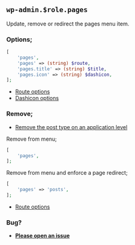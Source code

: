 ## `wp-admin.$role.pages`

Update, remove or redirect the pages menu item.

### Options;

```php
[
    'pages',
    'pages' => (string) $route,
    'pages.title' => (string) $title,
    'pages.icon' => (string) $dashicon,
];
```

* [Route options](../route-options.md)
* [Dashicon options](https://developer.wordpress.org/resource/dashicons/#editor-customchar)

### Remove;

* [Remove the post type on an application level](../application/posttype)

Remove from menu;

```php
[
    'pages',
];
```

Remove from menu and enforce a page redirect;

```php
[
    'pages' => 'posts',
];
```

* [Route options](../route-options.md)

### Bug?

* **[Please open an issue](https://github.com/soberwp/intervention/issues/new?title=[wp-admin.pages]&labels=bug&assignees=darrenjacoby)**
